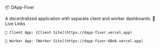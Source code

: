 📦 DApp-Fiver

A decentralized application with separate client and worker dashboards.
🚀 Live Links

    🔹 Client App: [Client Site](https://dapp-fiver.vercel.app)

    🔸 Worker App: [Worker Site](https://dapp-fiver-68eb.vercel.app)